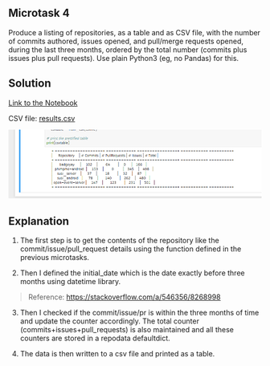 ## Microtask 4

Produce a listing of repositories, as a table and as CSV file, with the number of commits authored, issues opened, and pull/merge requests opened, during the last three months, ordered by the total number (commits plus issues plus pull requests). Use plain Python3 (eg, no Pandas) for this.

## Solution

[Link to the Notebook](microtask-4.ipynb)

CSV file: [results.csv](results.csv)

![mt4](../images/mt4.png)

## Explanation

1. The first step is to get the contents of the repository like the commit/issue/pull_request details using the function defined in the previous microtasks.

2. Then I defined the initial_date which is the date exactly before three months using datetime library.
> Reference: https://stackoverflow.com/a/546356/8268998

3. Then I checked if the commit/issue/pr is within the three months of time and update the counter accordingly. The total counter (commits+issues+pull_requests) is also maintained and all these counters are stored in a repodata defaultdict.

4. The data is then written to a csv file and printed as a table.